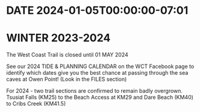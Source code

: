 # DATE 2024-01-05T00:00:00-07:01

# WINTER 2023-2024
The West Coast Trail is closed until 01 MAY 2024




See our 2024 TIDE & PLANNING CALENDAR on the WCT Facebook page to identify which dates give you the best chance at passing through the sea caves at Owen Point! (Look in the FILES section)


For 2024 - two trail sections are confirmed to remain badly overgrown. Tsusiat Falls (KM25) to the Beach Access at KM29 and Dare Beach (KM40) to Cribs Creek (KM41.5) 

